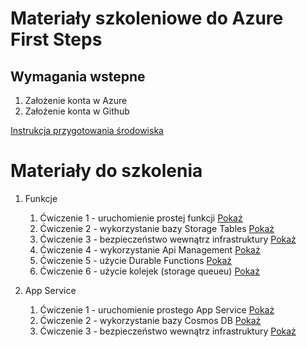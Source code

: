 # Materiały szkoleniowe do Azure First Steps

## Wymagania wstepne

1. Założenie konta w Azure
2. Założenie konta w Github

 [Instrukcja przygotowania środowiska ](environment.md)

 # Materiały do szkolenia

 1. Funkcje
    1. Ćwiczenie 1 - uruchomienie prostej funkcji [Pokaż](function-1.md)
    2. Ćwiczenie 2 - wykorzystanie bazy Storage Tables [Pokaż](function-2.md)
    3. Ćwiczenie 3 - bezpieczeństwo wewnątrz infrastruktury [Pokaż](function-3.md)
    4. Ćwiczenie 4 - wykorzystanie Api Management [Pokaż](function-4.md)
    5. Ćwiczenie 5 - użycie Durable Functions [Pokaż](function-5.md)
    6. Ćwiczenie 6 - użycie kolejek (storage queueu) [Pokaż](function-6.md)

 2. App Service
    1.  Ćwiczenie 1 - uruchomienie prostego App Service [Pokaż](appservice-1.md)
    2.  Ćwiczenie 2 - wykorzystanie bazy Cosmos DB [Pokaż](appservice-2.md)
    3.  Ćwiczenie 3 - bezpieczeństwo wewnątrz infrastruktury [Pokaż](appservice-3.md)
 
